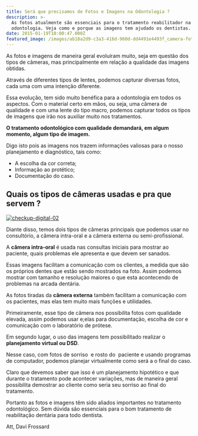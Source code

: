 ```yaml
---
title: Será que precisamos de Fotos e Imagens na Odontologia ?
description: >-
  As fotos atualmente são essenciais para o tratamento reabilitador na
  odontologia. Veja como e porque as imagens tem ajudado os dentistas.
date: 2015-01-19T10:00:47.000Z
featured_image: /images/ab18a2d9-c3a3-416d-960d-dd4491e4493f_camera-fotografica.jpg
---
```


As fotos e imagens de maneira geral evoluíram muito, seja em questão dos tipos de câmeras, mas principalmente em relação a qualidade das imagens obtidas. 

Através de diferentes tipos de lentes, podemos capturar diversas fotos, cada uma com uma intenção diferente. 

Essa evolução, tem sido muito benéfica para a odontologia em todos os aspectos. Com o material certo em mãos, ou seja, uma câmera de qualidade e com uma lente do tipo macro, podemos capturar todos os tipos de imagens que irão nos auxiliar muito nos tratamentos. 

**O tratamento odontológico com qualidade demandará, em algum momento, algum tipo de imagem.** 

Digo isto pois as imagens nos trazem informações valiosas para o nosso planejamento e diagnóstico, tais como: 

* A escolha da cor correta; 
* Informação ao protético; 
* Documentação do caso.

Quais os tipos de câmeras usadas e pra que servem ?
---------------------------------------------------

 [![checkup-digital-02](/images/023233b8-ac8d-49e9-ae20-ecaa66d74f87_checkup-digital-02.jpg)](/images/023233b8-ac8d-49e9-ae20-ecaa66d74f87_checkup-digital-02.jpg) 
 
 Diante disso, temos dois tipos de câmeras principais que podemos usar no consultório, a câmera intra-oral e a câmera externa ou semi-profissional.

 A **câmera intra-oral** é usada nas consultas iniciais para mostrar ao paciente, quais problemas ele apresenta e que devem ser sanados. 
 
 Essas imagens facilitam a comunicação com os clientes, a medida que são os próprios dentes que estão sendo mostrados na foto. Assim podemos mostrar com tamanho e resolução maiores o que esta acontecendo de problemas na arcada dentária. 
 
 As fotos tiradas da **câmera externa** também facilitam a comunicação com os pacientes, mas elas tem muito mais funções e utilidades. 
 
 Primeiramente, esse tipo de câmera nos possibilita fotos com qualidade elevada, assim podemos usar e;elas para documentação, escolha de cor e comunicação com o laboratório de prótese. 
 
 Em segundo lugar, o uso das imagens tem possibilitado realizar o **planejamento virtual ou DSD**. 
 
 Nesse caso, com fotos de sorriso  e rosto do  paciente e usando programas de computador, podemos planejar virtualmente como será a o final do caso. 
 
 Claro que devemos saber que isso é um planejamento hipotético e que durante o tratamento pode acontecer variações, mas de maneira geral possibilita demostrar ao cliente como seria seu sorriso ao final do tratamento. 
 
 Portanto as fotos e imagens têm sido aliados importantes no tratamento odontológico. Sem dúvida são essenciais para o bom tratamento de reabilitação dentária para todo dentista.

Att, 
Davi Frossard
